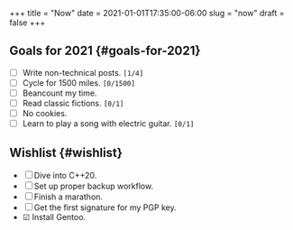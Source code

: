 +++
title = "Now"
date = 2021-01-01T17:35:00-06:00
slug = "now"
draft = false
+++

## Goals for 2021 {#goals-for-2021}

-   ☐ Write non-technical posts. <code>[1/4]</code>
-   ☐ Cycle for 1500 miles. <code>[0/1500]</code>
-   ☐ Beancount my time.
-   ☐ Read classic fictions. <code>[0/1]</code>
-   ☐ No cookies.
-   ☐ Learn to play a song with electric guitar. <code>[0/1]</code>


## Wishlist {#wishlist}

-   ☐ Dive into C++20.
-   ☐ Set up proper backup workflow.
-   ☐ Finish a marathon.
-   ☐ Get the first signature for my PGP key.
-   ☑ Install Gentoo.
